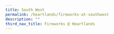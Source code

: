 ```yaml
---
title: South West
permalink: /heartlands/fireworks-at-southwest
description: ""
third_nav_title: Fireworks @ Heartlands
---
```

